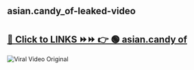 
 ## asian.candy_of-leaked-video 

# <h2><a href="https://clipsfans.com/asian.candy_of&ref=git">🔗 Click to LINKS ⏩⏩ 👉 🟢 asian.candy of </a></h2>

<a href="https://clipsfans.com/asian.candy_of&ref=git" rel="nofollow" data-target="animated-image.originalLink"><img src="https://i.ibb.co.com/xMMVF88/686577567.gif" alt="Viral Video Original" style="max-width: 100%; display: inline-block;" data-target="animated-image.originalImage"></a>
